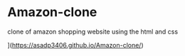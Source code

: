 # Amazon-clone
clone of amazon shopping website using the html and css

](https://asadp3406.github.io/Amazon-clone/)
